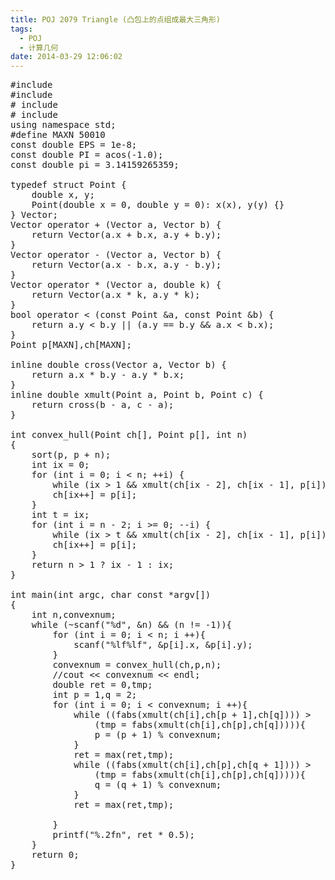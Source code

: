 ```yaml
---
title: POJ 2079 Triangle (凸包上的点组成最大三角形)
tags:
  - POJ
  - 计算几何
date: 2014-03-29 12:06:02
---
```


<pre class="brush:cpp">
#include <iostream>
#include <cstdio>
# include <cmath>
# include <algorithm>	
using namespace std;
#define MAXN 50010 
const double EPS = 1e-8;
const double PI = acos(-1.0);
const double pi = 3.14159265359;

typedef struct Point {
	double x, y;
	Point(double x = 0, double y = 0): x(x), y(y) {}
} Vector;
Vector operator + (Vector a, Vector b) {
	return Vector(a.x + b.x, a.y + b.y);
}
Vector operator - (Vector a, Vector b) {
	return Vector(a.x - b.x, a.y - b.y);
}
Vector operator * (Vector a, double k) {
	return Vector(a.x * k, a.y * k);
}
bool operator < (const Point &a, const Point &b) {
	return a.y < b.y || (a.y == b.y && a.x < b.x);
}
Point p[MAXN],ch[MAXN];

inline double cross(Vector a, Vector b) {
	return a.x * b.y - a.y * b.x;
}
inline double xmult(Point a, Point b, Point c) {
	return cross(b - a, c - a);
}

int convex_hull(Point ch[], Point p[], int n)
{
	sort(p, p + n);
	int ix = 0;
	for (int i = 0; i < n; ++i) {
		while (ix > 1 && xmult(ch[ix - 2], ch[ix - 1], p[i]) < 0) --ix;
		ch[ix++] = p[i];
	}	
	int t = ix;
	for (int i = n - 2; i >= 0; --i) {
		while (ix > t && xmult(ch[ix - 2], ch[ix - 1], p[i]) < 0) --ix;
		ch[ix++] = p[i];
	}
	return n > 1 ? ix - 1 : ix;
}

int main(int argc, char const *argv[])
{
	int n,convexnum;
	while (~scanf("%d", &n) && (n != -1)){
		for (int i = 0; i < n; i ++){
			scanf("%lf%lf", &p[i].x, &p[i].y);
		}
		convexnum = convex_hull(ch,p,n);
		//cout << convexnum << endl;
		double ret = 0,tmp;
		int p = 1,q = 2;
		for (int i = 0; i < convexnum; i ++){
			while ((fabs(xmult(ch[i],ch[p + 1],ch[q]))) >
				(tmp = fabs(xmult(ch[i],ch[p],ch[q])))){
				p = (p + 1) % convexnum;
			}
			ret = max(ret,tmp);
			while ((fabs(xmult(ch[i],ch[p],ch[q + 1]))) >
				(tmp = fabs(xmult(ch[i],ch[p],ch[q])))){
				q = (q + 1) % convexnum;
			}
			ret = max(ret,tmp);

		}
		printf("%.2fn", ret * 0.5);
	}
	return 0;
}</pre>

	 